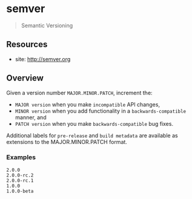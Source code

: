 # semver

> Semantic Versioning

## Resources

* site: <http://semver.org>

## Overview

Given a version number `MAJOR.MINOR.PATCH`, increment the:

* `MAJOR version` when you make `incompatible` API changes,
* `MINOR version` when you add functionality in a `backwards-compatible` manner, and
* `PATCH version` when you make `backwards-compatible` bug fixes.

Additional labels for `pre-release` and `build metadata` are available as extensions to the MAJOR.MINOR.PATCH format.

### Examples

    2.0.0
    2.0.0-rc.2
    2.0.0-rc.1
    1.0.0
    1.0.0-beta


